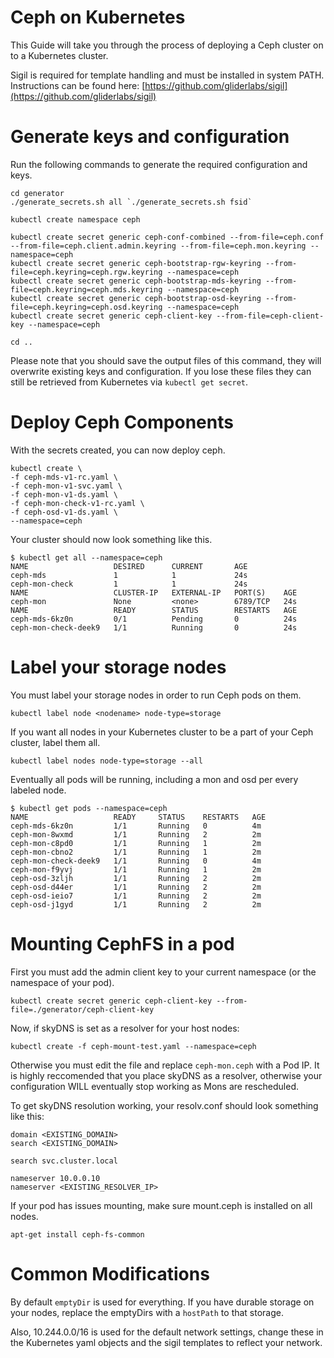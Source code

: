 Ceph on Kubernetes
=====
This Guide will take you through the process of deploying a Ceph cluster on to a Kubernetes cluster.

Sigil is required for template handling and must be installed in system PATH. Instructions can be found here: [https://github.com/gliderlabs/sigil](https://github.com/gliderlabs/sigil)
# Generate keys and configuration

Run the following commands to generate the required configuration and keys.

```
cd generator
./generate_secrets.sh all `./generate_secrets.sh fsid`

kubectl create namespace ceph

kubectl create secret generic ceph-conf-combined --from-file=ceph.conf --from-file=ceph.client.admin.keyring --from-file=ceph.mon.keyring --namespace=ceph
kubectl create secret generic ceph-bootstrap-rgw-keyring --from-file=ceph.keyring=ceph.rgw.keyring --namespace=ceph
kubectl create secret generic ceph-bootstrap-mds-keyring --from-file=ceph.keyring=ceph.mds.keyring --namespace=ceph
kubectl create secret generic ceph-bootstrap-osd-keyring --from-file=ceph.keyring=ceph.osd.keyring --namespace=ceph
kubectl create secret generic ceph-client-key --from-file=ceph-client-key --namespace=ceph

cd ..
```

Please note that you should save the output files of this command, they will overwrite existing keys and configuration. If you lose these files they can still be retrieved from Kubernetes via `kubectl get secret`.

# Deploy Ceph Components

With the secrets created, you can now deploy ceph.

```
kubectl create \
-f ceph-mds-v1-rc.yaml \
-f ceph-mon-v1-svc.yaml \
-f ceph-mon-v1-ds.yaml \
-f ceph-mon-check-v1-rc.yaml \
-f ceph-osd-v1-ds.yaml \
--namespace=ceph
```

Your cluster should now look something like this.

```
$ kubectl get all --namespace=ceph
NAME                   DESIRED      CURRENT       AGE
ceph-mds               1            1             24s
ceph-mon-check         1            1             24s
NAME                   CLUSTER-IP   EXTERNAL-IP   PORT(S)    AGE
ceph-mon               None         <none>        6789/TCP   24s
NAME                   READY        STATUS        RESTARTS   AGE
ceph-mds-6kz0n         0/1          Pending       0          24s
ceph-mon-check-deek9   1/1          Running       0          24s
```

# Label your storage nodes

You must label your storage nodes in order to run Ceph pods on them.

```
kubectl label node <nodename> node-type=storage
```

If you want all nodes in your Kubernetes cluster to be a part of your Ceph cluster, label them all.

```
kubectl label nodes node-type=storage --all
```

Eventually all pods will be running, including a mon and osd per every labeled node.

```
$ kubectl get pods --namespace=ceph
NAME                   READY     STATUS    RESTARTS   AGE
ceph-mds-6kz0n         1/1       Running   0          4m
ceph-mon-8wxmd         1/1       Running   2          2m
ceph-mon-c8pd0         1/1       Running   1          2m
ceph-mon-cbno2         1/1       Running   1          2m
ceph-mon-check-deek9   1/1       Running   0          4m
ceph-mon-f9yvj         1/1       Running   1          2m
ceph-osd-3zljh         1/1       Running   2          2m
ceph-osd-d44er         1/1       Running   2          2m
ceph-osd-ieio7         1/1       Running   2          2m
ceph-osd-j1gyd         1/1       Running   2          2m
```

# Mounting CephFS in a pod

First you must add the admin client key to your current namespace (or the namespace of your pod).

```
kubectl create secret generic ceph-client-key --from-file=./generator/ceph-client-key
```

Now, if skyDNS is set as a resolver for your host nodes:

```
kubectl create -f ceph-mount-test.yaml --namespace=ceph
```

Otherwise you must edit the file and replace `ceph-mon.ceph` with a Pod IP. It is highly reccomended that you place skyDNS as a resolver, otherwise your configuration WILL eventually stop working as Mons are rescheduled.

To get skyDNS resolution working, your resolv.conf should look something like this:

```
domain <EXISTING_DOMAIN>
search <EXISTING_DOMAIN>

search svc.cluster.local

nameserver 10.0.0.10
nameserver <EXISTING_RESOLVER_IP>
```

If your pod has issues mounting, make sure mount.ceph is installed on all nodes.

```
apt-get install ceph-fs-common
```

# Common Modifications

By default `emptyDir` is used for everything. If you have durable storage on your nodes, replace the emptyDirs with a `hostPath` to that storage.

Also, 10.244.0.0/16 is used for the default network settings, change these in the Kubernetes yaml objects and the sigil templates to reflect your network.

